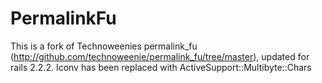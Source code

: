 # PermalinkFu

This is a fork of Technoweenies permalink_fu (http://github.com/technoweenie/permalink_fu/tree/master), updated for rails 2.2.2.  Iconv has been replaced with ActiveSupport::Multibyte::Chars


